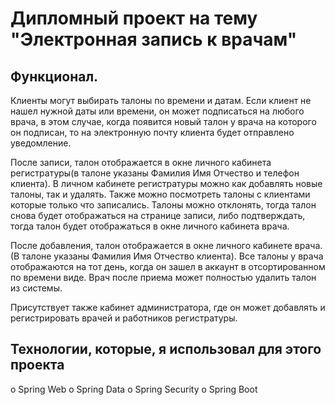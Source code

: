 # Дипломный проект на тему "Электронная запись к врачам"

Функционал.
-----------

Клиенты могут выбирать талоны по времени и датам. 
Если клиент не нашел нужной даты или времени, он может подписаться на любого врача, в этом случае, когда появится 
новый талон у врача на которого он подписан, то на электронную почту клиента будет отправлено уведомление.

После записи, талон отображается в окне личного кабинета регистратуры(в талоне указаны Фамилия Имя Отчество и телефон клиента).
В личном кабинете регистратуры можно как добавлять новые талоны, так и удалять.
Также можно посмотреть талоны с клиентами которые только что записались.
Талоны можно отклонять, тогда талон снова будет отображаться на странице записи, либо подтверждать, тогда
талон будет отображаться в окне личного кабинета врача.

После добавления, талон отображается в окне личного кабинете врача.(В талоне указаны Фамилия Имя Отчество клиента). 
Все талоны у врача отображаются на тот день, когда он зашел в аккаунт в отсортированном по времени виде.
Врач после приема может полностью удалить талон из системы.

Присутствует также кабинет администратора, где он может добавлять и регистрировать врачей и работников регистратуры.

Технологии, которые, я использовал для этого проекта
----------------------------------------------------
o Spring Web
o Spring Data
o Spring Security
o Spring Boot

